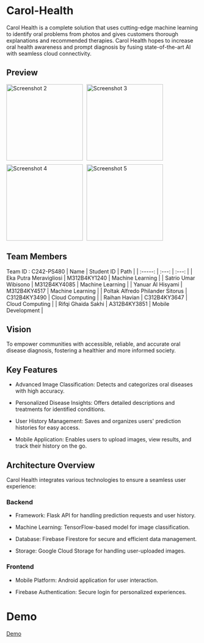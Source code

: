 # Carol-Health

Carol Health is a complete solution that uses cutting-edge machine learning to identify oral problems from photos and gives customers thorough explanations and recommended therapies. Carol Health hopes to increase oral health awareness and prompt diagnosis by fusing state-of-the-art AI with seamless cloud connectivity.

## Preview

<div style="display: flex; flex-wrap: wrap; gap: 10px;">
  <img src="https://github.com/user-attachments/assets/6381d946-8469-4c16-b2a6-28806b05f8bd" alt="Screenshot 2" width="200">
  <img src="https://github.com/user-attachments/assets/e10c0e76-e1df-4e4e-8e4b-a612528881dc" alt="Screenshot 3" width="200">
  <img src="https://github.com/user-attachments/assets/73408ec7-ae1a-4e00-8dfd-c1217c6c8daf" alt="Screenshot 4" width="200">
  <img src="https://github.com/user-attachments/assets/30fc1244-a1fb-4553-8b43-6361f5b11fe4" alt="Screenshot 5" width="200">
</div>

## Team Members
Team ID : C242-PS480
| Name | Student ID | Path |
| :-----: | :---: | :---: |
| Eka Putra Meravigliosi | M312B4KY1240 | Machine Learning |
| Satrio Umar Wibisono | M312B4KY4085 | Machine Learning |
| Yanuar Al Hisyami | M312B4KY4517 | Machine Learning |
| Poltak Alfredo Philander Sitorus | C312B4KY3490 | Cloud Computing |
| Raihan Havian | C312B4KY3647 | Cloud Computing |
| Rifqi Ghaida Sakhi | A312B4KY3851 | Mobile Development |

## Vision
To empower communities with accessible, reliable, and accurate oral disease diagnosis, fostering a healthier and more informed society.

## Key Features

- Advanced Image Classification: Detects and categorizes oral diseases with high accuracy.

- Personalized Disease Insights: Offers detailed descriptions and treatments for identified conditions.

- User History Management: Saves and organizes users' prediction histories for easy access.

- Mobile Application: Enables users to upload images, view results, and track their history on the go.

## Architecture Overview

Carol Health integrates various technologies to ensure a seamless user experience:

### Backend

- Framework: Flask API for handling prediction requests and user history.

- Machine Learning: TensorFlow-based model for image classification.

- Database: Firebase Firestore for secure and efficient data management.

- Storage: Google Cloud Storage for handling user-uploaded images.

### Frontend

- Mobile Platform: Android application for user interaction.

- Firebase Authentication: Secure login for personalized experiences.

# Demo
[Demo](https://drive.google.com/file/d/1fCjqPJEanaXLl8QWsEIHuE5_pN1mab1s/view?usp=sharing)

